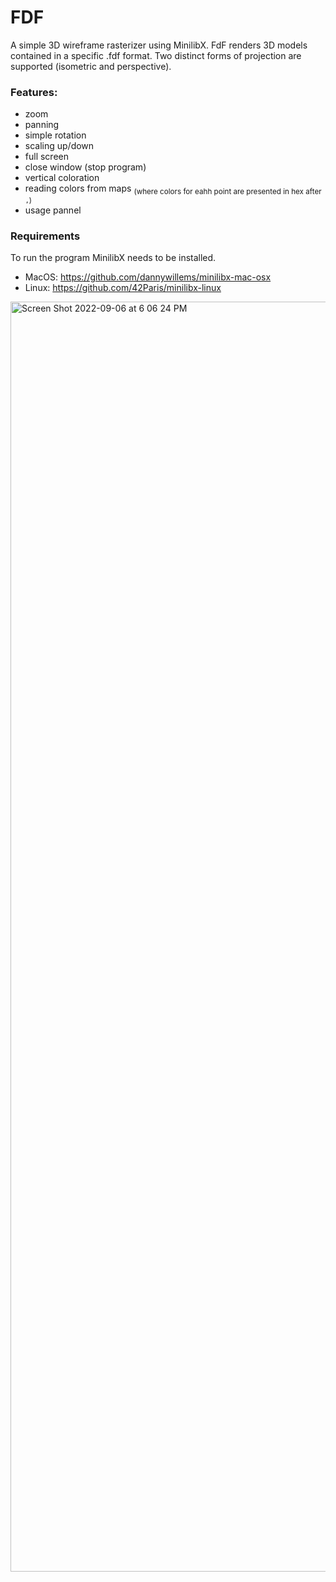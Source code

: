 # FDF

A simple 3D wireframe rasterizer using MinilibX. FdF renders 3D models contained in a specific .fdf format. 
Two distinct forms of projection are supported (isometric and perspective). 

### Features:
  * zoom 
  * panning 
  * simple rotation 
  * scaling up/down
  * full screen
  * close window (stop program)
  * vertical coloration
  * reading colors from maps <sub>(where colors for eahh point are presented in hex after `,`)</sub>
  * usage pannel

### Requirements
To run the program MinilibX needs to be installed.
- MacOS: https://github.com/dannywillems/minilibx-mac-osx
- Linux: https://github.com/42Paris/minilibx-linux

<img width="2032" alt="Screen Shot 2022-09-06 at 6 06 24 PM" src="https://user-images.githubusercontent.com/84226106/188675304-b1784d14-0f0c-46bf-a978-c12a21c15d81.png">
